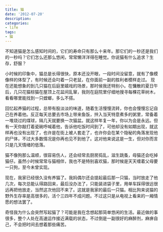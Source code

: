 ```yaml
---
title: 猫
date: '2012-07-20'
description:
categories: 
- life
tags:
- 猫
---
```


不知道猫是怎么感知时间的，它们的寿命只有那么十来年。那它们的一秒还是我们的一秒吗？它们怎么还那么悠闲，常常懒洋洋得在睡觉。你说猫有什么追求？生存，舒服？

小时候的印象中，猫总是长得很快，原本还没开眼，一段时间没留意，就有了像模像样的体型了，有时候还会叼着一只老鼠，在你面前一副的胜利者模样走过。 现在还能想象的到几只猫在后庭里嬉戏的场景，那时侯我还特别小。在慵散的夏日午后，几只花猫棕猫在屋顶上花盆间乱窜，我则在庭院里仔细地搜寻每棵花草树木，看看哪里能找到一只螳螂，多么不搭。

回忆起养猫的过程，总带有股淡淡的味道，随着生活慢慢流转，你也会慢慢忘记自己在养着他。反正每天总要去市场上带来鱼饭，拌入当天特意煮多的粥里，常备着一堆烧过的煤球，隔几天就要换一次猫盆。就这样年复一年，你以为会是永远。但有一天你敲打着瓷碗呼喊着他，告诉他吃饭时间到了，可他却没有如期出现，就这样再也没有出现了，也许是在街上被人套走了，也许你会在某个隐秘的角落发现他的尸体，不过大多数情况是你再也见不到他了。这对他来说这是一生，但对你而言只是几天情绪的低落。

猫不像狗那么温顺，很容易伤人，还会经常去厨房捣乱，滋生跳蚤，母猫还会吃掉猫仔。虽然小时候常常与猫相伴，我也不是特别喜欢猫，那时候是天天缠着父母要一只狗，至今未曾实现。

现在，我家已经很久没有养猫了。我妈偶尔还会提起最后那一只猫，当时放走了他几次，每次总能认得路回来，最后没办法了，只能装进袋子里，用单车踩得很远很远再把他放走，当然这次他回不来了。这就是我家的最后一只猫。相比狗来说猫的野外生存率是高很多的，活个三四年不成问题。不过这只是从电视上看来的一厢情愿的想法罢了。

奇怪我为什么会突然写起猫了？可能是我在念想起那简单悠闲的生活。最近做的事很多，整个人处在高速运作接近满载的状态，不过倒是一副很好的麻醉剂，麻痹自己，不会把时间去想着那些痛苦。
